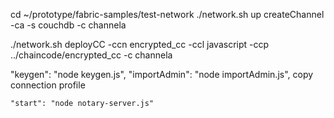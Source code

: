 cd ~/prototype/fabric-samples/test-network
./network.sh up createChannel -ca -s couchdb -c channela


./network.sh deployCC -ccn encrypted_cc -ccl javascript -ccp ../chaincode/encrypted_cc -c channela


"keygen": "node keygen.js",
    "importAdmin": "node importAdmin.js",
copy connection profile


    "start": "node notary-server.js"